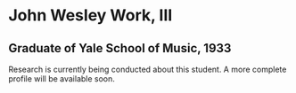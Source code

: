# John Wesley Work, III
## Graduate of Yale School of Music, 1933

Research is currently being conducted about this student. A more complete profile will be available soon.
